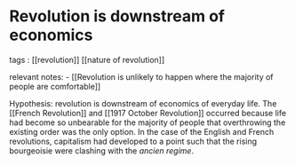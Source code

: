 # Revolution is downstream of economics

tags
: [[revolution]] [[nature of revolution]]

relevant notes:
    -   [[Revolution is unlikely to happen where the majority of people are comfortable]]

Hypothesis: revolution is downstream of economics of everyday life. The [[French Revolution]] and [[1917 October Revolution]] occurred because life had become so unbearable for the majority of people that overthrowing the existing order was the only option. In the case of the English and French revolutions, capitalism had developed to a point such that the rising bourgeoisie were clashing with the _ancien regime_.
